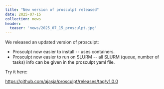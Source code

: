 ```yaml
---
title: "New version of prosculpt released"
date: 2025-07-15
collection: news
header:
  teaser: 'news/2025_07_15_prosculpt.jpg'
---
```


We released an updated version of prosculpt: 

- Prosculpt now easier to install -- uses containers.
- Prosculpt now easier to run on SLURM -- all SLURM (queue, number of tasks) info can be given in the prosculpt yaml file. 

Try it here: 

https://github.com/ajasja/prosculpt/releases/tag/v1.0.0 